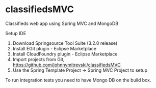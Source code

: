 classifiedsMVC
==============

Classifieds web app using Spring MVC and MongoDB

Setup IDE

1) Download Springsource Tool Suite (3.2.0 release)<br>
2) Install EGit plugin - Eclipse Marketplace<br>
3) Install CloudFoundry plugin - Eclipse Marketplace<br>
4) Import projects from Git, https://github.com/johnnymitrevski/classifiedsMVC<br>
5) Use the Spring Template Project -> Spring MVC Project to setup<br>

To run integration tests you need to have Mongo DB on the build box.